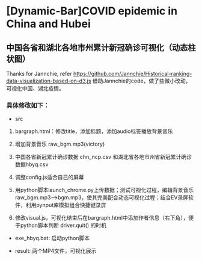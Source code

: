 # [Dynamic-Bar]COVID epidemic in China and Hubei
## 中国各省和湖北各地市州累计新冠确诊可视化（动态柱状图）
Thanks for Jannchie, refer <https://github.com/Jannchie/Historical-ranking-data-visualization-based-on-d3.js>
借助Jannchie的code，做了些微小改动，可视化中国、湖北疫情。

### 具体修改如下：
- src
 
 1. bargraph.html：修改title，添加标题，添加audio标签播放背景音乐

 2. 增加背景音乐 raw_bgm.mp3(victory)

 3. 中国各省新冠累计确诊数据 chn_ncp.csv 和湖北省各地市州省新冠累计确诊数据hbyq.csv

 4. 调整config.js适合自己的屏幕

 5. 用python脚本launch_chrome.py上传数据；测试可视化过程，编辑背景音乐raw_bgm.mp3-->bgm.mp3，使其完美配合动态可视化过程；结合EV录屏软件，利用pynput库模拟组合快捷键录屏
 6. 修改visual.js，可视化结束后在bargraph.html中添加作者信息（右下角），便于python脚本判断 driver.quit() 的时机

- exe_hbyq.bat: 启动python脚本

- result: 两个MP4文件，可视化展示
